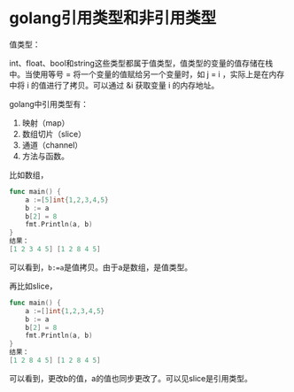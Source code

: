 # golang引用类型和非引用类型

值类型：

int、float、bool和string这些类型都属于值类型，值类型的变量的值存储在栈中。当使用等号 = 将一个变量的值赋给另一个变量时，如 j = i ，实际上是在内存中将 i 的值进行了拷贝。可以通过 &i 获取变量 i 的内存地址。

golang中引用类型有：

1. 映射（map）
2. 数组切片（slice）
3. 通道（channel）
4. 方法与函数。



比如数组，

```go
func main() {
	a :=[5]int{1,2,3,4,5}
	b := a
	b[2] = 8
	fmt.Println(a, b)
}
结果：
[1 2 3 4 5] [1 2 8 4 5]
```

可以看到，`b:=a`是值拷贝。由于a是数组，是值类型。



再比如slice，

```go
func main() {
	a :=[]int{1,2,3,4,5}
	b := a
	b[2] = 8
	fmt.Println(a, b)
}
结果：
[1 2 8 4 5] [1 2 8 4 5]
```

可以看到，更改b的值，a的值也同步更改了。可以见slice是引用类型。